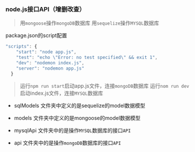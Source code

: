 ### node.js接口API（增删改查）

> 用`mongoose`操作`mongoDB`数据库
> 用`sequelize`操作`MYSQL`数据库

package.json的script配置
```js
"scripts": {
    "start": "node app.js",
    "test": "echo \"Error: no test specified\" && exit 1",
    "dev": "nodemon index.js",
    "server": "nodemon app.js"
  }
```

 > 运行`npm run start`启动app.js文件，连接`mongoDB`数据库
 > 运行`nom run dev`启动index.js文件，连接`MYSQL`数据库

 - sqlModels 文件夹中定义的是sequelize的model数据模型
 - models 文件夹中定义的是mongoose的model数据模型

 - mysqlApi 文件夹中的是操作`MYSQL`数据库的接口`API`
 - api 文件夹中的是操作`mongoDB`数据库的接口`API`
